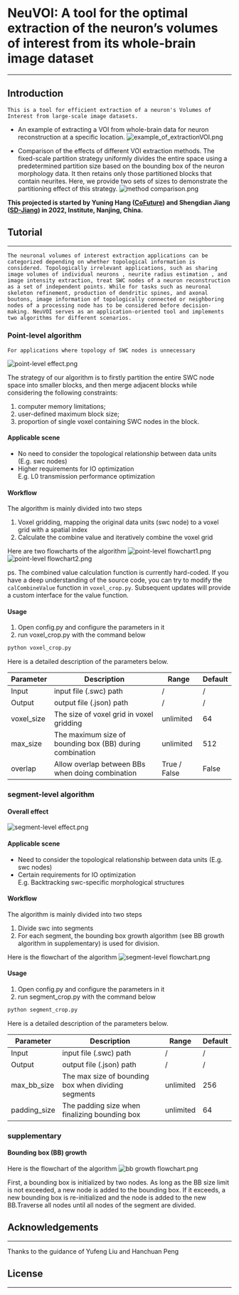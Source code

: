 # NeuVOI:  A tool for the optimal extraction of the neuron’s volumes of interest from its whole-brain image dataset

---
## Introduction

    This is a tool for efficient extraction of a neuron's Volumes of Interest from large-scale image datasets. 


- An example of extracting a VOI from whole-brain data for neuron reconstruction at a specific location.
![example_of_extractionVOI.png](Images%2Fexample_of_extractionVOI.png)


- Comparison of the effects of different VOI extraction methods. The fixed-scale partition strategy uniformly divides the entire space using a predetermined partition size based on the bounding box of the neuron morphology data. It then retains only those partitioned blocks that contain neurites. Here, we provide two sets of sizes to demonstrate the partitioning effect of this strategy.
![method comparison.png](Images%2Fvoi_cmp.png)


**This projected is started by Yuning Hang ([CoFuture](https://github.com/CoFuture)) and Shengdian Jiang ([SD-Jiang](https://github.com/SD-Jiang)) in 2022, Institute, Nanjing, China.**

## Tutorial

---

    The neuronal volumes of interest extraction applications can be categorized depending on whether topological information is considered. Topologically irrelevant applications, such as sharing image volumes of individual neurons , neurite radius estimation , and image intensity extraction, treat SWC nodes of a neuron reconstruction as a set of independent points. While for tasks such as neuronal skeleton refinement, production of dendritic spines, and axonal boutons, image information of topologically connected or neighboring nodes of a processing node has to be considered before decision-making. NeuVOI serves as an application-oriented tool and implements two algorithms for different scenarios.


### Point-level algorithm
    For applications where topology of SWC nodes is unnecessary
![point-level effect.png](Images%2Fpoint-level%20effect.png)

The strategy of our algorithm is to firstly partition the entire SWC node space into smaller blocks, and then merge adjacent blocks while considering the following constraints: 
1) computer memory limitations; 
2) user-defined maximum block size; 
3) proportion of single voxel containing SWC nodes in the block. 

#### Applicable scene

- No need to consider the topological relationship between data units (E.g. swc nodes)
- Higher requirements for IO optimization\
E.g. L0 transmission performance optimization


#### Workflow
The algorithm is mainly divided into two steps
1. Voxel gridding, mapping the original data units (swc node) to a voxel grid with a spatial index
2. Calculate the combine value and iteratively combine the voxel grid

Here are two flowcharts of the algorithm
![point-level flowchart1.png](Images%2Fpoint-level%20flowchart1.png)
![point-level flowchart2.png](Images%2Fpoint-level%20flowchart2.png)

ps. The combined value calculation function is currently hard-coded. If you have a deep understanding of the source code, you can try to modify the `calCombineValue` function in `voxel_crop.py`. Subsequent updates will provide a custom interface for the value function.


#### Usage
1. Open config.py and configure the parameters in it
2. run voxel_crop.py with the command below
~~~python
python voxel_crop.py
~~~

Here is a detailed description of the parameters below.

| Parameter  | Description                                              | Range        | Default |
|------------|----------------------------------------------------------|--------------|---------|
| Input      | input file (.swc) path                                   | /            | /       |
| Output     | output file (.json) path                                 | /            | /       |
| voxel_size | The size of voxel grid in voxel gridding                 | unlimited    | 64      |
| max_size   | The maximum size of bounding box (BB) during combination | unlimited    | 512     |
| overlap    | Allow overlap between BBs when doing combination         | True / False | False   |


### segment-level algorithm
#### Overall effect
![segment-level effect.png](Images%2Fsegment-level%20effect.png)

#### Applicable scene

- Need to consider the topological relationship between data units (E.g. swc nodes)
- Certain requirements for IO optimization\
E.g. Backtracking swc-specific morphological structures


#### Workflow
The algorithm is mainly divided into two steps
1. Divide swc into segments
2. For each segment, the bounding box growth algorithm (see BB growth algorithm in supplementary) is used for division.

Here is the flowchart of the algorithm
![segment-level flowchart.png](Images%2Fsegment-level%20flowchart.png)

#### Usage
1. Open config.py and configure the parameters in it
2. run segment_crop.py with the command below
~~~python
python segment_crop.py
~~~

Here is a detailed description of the parameters below.

| Parameter    | Description                                         | Range     | Default |
|--------------|-----------------------------------------------------|-----------|---------|
| Input        | input file (.swc) path                              | /         | /       |
| Output       | output file (.json) path                            | /         | /       |
| max_bb_size  | The max size of bounding box when dividing segments | unlimited | 256     |
| padding_size | The padding size when finalizing bounding box       | unlimited | 64      |


### supplementary
#### Bounding box (BB) growth

Here is the flowchart of the algorithm
![bb growth flowchart.png](Images%2Fbb%20growth%20flowchart.png)

First, a bounding box is initialized by two nodes. As long as the BB size limit is not exceeded, a new node is added to the bounding box. If it exceeds, a new bounding box is re-initialized and the node is added to the new BB.Traverse all nodes until all nodes of the segment are divided.

## Acknowledgements

---

Thanks to the guidance of Yufeng Liu and Hanchuan Peng

## License

---